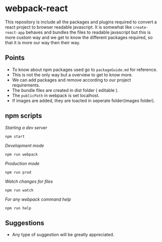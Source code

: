 # webpack-react

This repository is include all the packages and plugins required to convert a react project to browser readable javascript. It is somewhat like `create-react-app` behaves and bundles the files to readable javascript but this is more custom way and we get to know the different packages required, so that it is more our way then their way.

## Points

* To know about npm packages used go to `packageGuide.md` for reference.
* This is not the only way but a overview to get to know more.
* We can add packages and remove according to our project requirements.
* The bundle files are created in dist folder ( editable ).
* The `publicPath` in webpack is set localhost.
* If images are added, they are loacted in seperate folder(images folder).

## npm scripts

*Starting a dev server*
```
npm start
```
*Development mode*
```
npm run webpack
```
*Production mode*
```
npm run prod
```
*Watch changes for files*
```
npm run watch
```
*For any webpack command help*
```
npm run help
```

## Suggestions
* Any type of suggestion will be greatly appreciated.